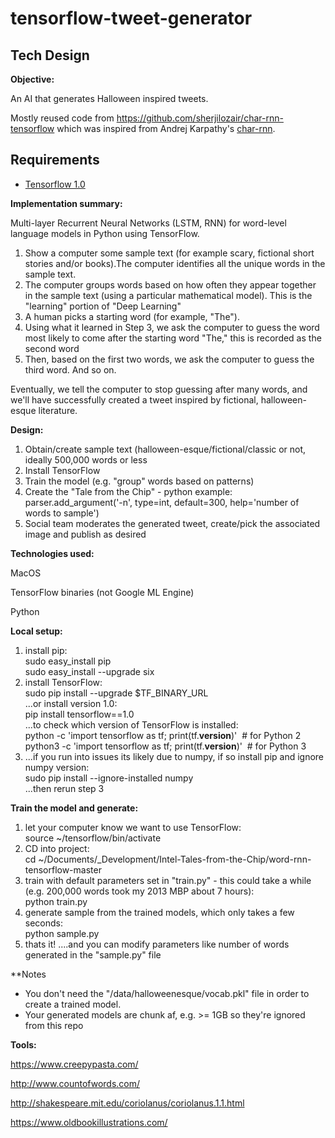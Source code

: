 # tensorflow-tweet-generator

## Tech Design

**Objective:**

An AI that generates Halloween inspired tweets.

Mostly reused code from https://github.com/sherjilozair/char-rnn-tensorflow which was inspired from Andrej Karpathy's [char-rnn](https://github.com/karpathy/char-rnn).

## Requirements
- [Tensorflow 1.0](http://www.tensorflow.org)


**Implementation summary:**

Multi-layer Recurrent Neural Networks (LSTM, RNN) for word-level language models in Python using TensorFlow.

1.  Show a computer some sample text (for example scary, fictional short stories and/or books).The computer identifies all the unique words in the sample text.
2.  The computer groups words based on how often they appear together in the sample text (using a particular mathematical model). This is the "learning" portion of "Deep Learning"
3.  A human picks a starting word (for example, "The").
4.  Using what it learned in Step 3, we ask the computer to guess the word most likely to come after the starting word "The," this is recorded as the second word
5.  Then, based on the first two words, we ask the computer to guess the third word. And so on.

Eventually, we tell the computer to stop guessing after many words, and we'll have successfully created a tweet inspired by fictional, halloween-esque literature.


**Design:**

1.  Obtain/create sample text (halloween-esque/fictional/classic or not, ideally 500,000 words or less
2.  Install TensorFlow
3.  Train the model (e.g. "group" words based on patterns)
4.  Create the "Tale from the Chip" - python example: parser.add_argument('-n', type=int, default=300, help='number of words to sample')
5.  Social team moderates the generated tweet, create/pick the associated image and publish as desired


**Technologies used:**

MacOS

TensorFlow binaries (not Google ML Engine)

Python


**Local setup:**

1.  install pip:\
    sudo easy_install pip\
    sudo easy_install --upgrade six
2.  install TensorFlow:\
    sudo pip install --upgrade $TF_BINARY_URL\
    ...or install version 1.0:\
    pip install tensorflow==1.0\
    ...to check which version of TensorFlow is installed:\
    python -c 'import tensorflow as tf; print(tf.__version__)'  # for Python 2\
    python3 -c 'import tensorflow as tf; print(tf.__version__)'  # for Python 3
3.  ...if you run into issues its likely due to numpy, if so install pip and ignore numpy version:\
    sudo pip install --ignore-installed numpy\
    ...then rerun step 3


**Train the model and generate:**

1.  let your computer know we want to use TensorFlow:\
    source ~/tensorflow/bin/activate
2.  CD into project:\
    cd ~/Documents/_Development/Intel-Tales-from-the-Chip/word-rnn-tensorflow-master
3.  train with default parameters set in "train.py" - this could take a while (e.g. 200,000 words took my 2013 MBP about 7 hours):\
    python train.py
4.  generate sample from the trained models, which only takes a few seconds:\
    python sample.py
5.  thats it! ....and you can modify parameters like number of words generated in the "sample.py" file


**Notes
- You don't need the "/data/halloweenesque/vocab.pkl" file in order to create a trained model.
- Your generated models are chunk af, e.g. >= 1GB so they're ignored from this repo

**Tools:**

<https://www.creepypasta.com/>

<http://www.countofwords.com/>

<http://shakespeare.mit.edu/coriolanus/coriolanus.1.1.html>

<https://www.oldbookillustrations.com/>
